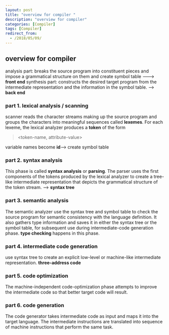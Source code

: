 ```yaml
---
layout: post
title: "overview for compiler "
description: "overview for compiler"
categories: [Compiler]
tags: [Compiler]
redirect_from:
  - /2018/05/09/
---
```

## overview for compiler 

analysis part: breaks the source program into constituent pieces and impose a grammatical structure on them and create symbol table  ---> **front end**
synthesis part: constructs the desired target program from the intermediate representation and the information in the symbol table.  --> **back end**

### part 1. lexical analysis / scanning
scanner reads the character streams making up the source program and groups the characters into meaningful sequences called **lexemes**. 
For each lexeme, the lexical analyzer produces a **token** of the form
> <token-name, attribute-value>

variable names become **id**--> create symbol table
### part 2. syntax analysis
This phase is called **syntax analysis** or **parsing**. The parser uses the first components of the tokens produced by the lexical analyzer to create a tree-like intermediate representation that depicts the grammatical structure of the token stream.  --> **syntax tree**

### part 3. semantic analysis
The semantic analyzer use the syntax tree and symbol table to check the source program for semantic consistency with the language definition. It also gathers type information and saves it in either the syntax tree or the symbol table, for subsequent use during intermediate-code generation phase. 
**type checking** happens in this phase. 

### part 4. intermediate code generation
use syntax tree to create an explicit low-level or machine-like intermediate representation. **three-address code**

### part 5. code optimization
The machine-independent code-optimization phase attempts to improve the intermediate code so that better target code will result. 

### part 6. code generation
The code generator takes intermediate code as input and maps it into the target language. The intermediate instructions are translated into sequence of machine instructions that perform the same task. 